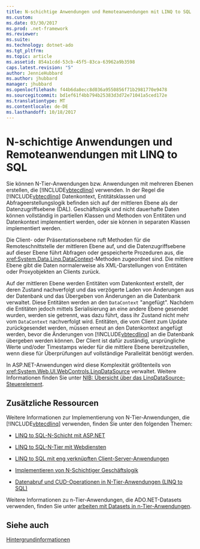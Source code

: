 ```yaml
---
title: N-schichtige Anwendungen und Remoteanwendungen mit LINQ to SQL
ms.custom: 
ms.date: 03/30/2017
ms.prod: .net-framework
ms.reviewer: 
ms.suite: 
ms.technology: dotnet-ado
ms.tgt_pltfrm: 
ms.topic: article
ms.assetid: 854a1cdd-53cb-45f5-83ca-63962a9b3598
caps.latest.revision: "5"
author: JennieHubbard
ms.author: jhubbard
manager: jhubbard
ms.openlocfilehash: f44b6da8ecc8d036a9550856f71b2981770e9478
ms.sourcegitcommit: bd1ef61f4bb794b25383d3d72e71041a5ced172e
ms.translationtype: MT
ms.contentlocale: de-DE
ms.lasthandoff: 10/18/2017
---
```

# <a name="n-tier-and-remote-applications-with-linq-to-sql"></a>N-schichtige Anwendungen und Remoteanwendungen mit LINQ to SQL
Sie können N-Tier-Anwendungen bzw. Anwendungen mit mehreren Ebenen erstellen, die [!INCLUDE[vbtecdlinq](../../../../../../includes/vbtecdlinq-md.md)] verwenden. In der Regel die [!INCLUDE[vbtecdlinq](../../../../../../includes/vbtecdlinq-md.md)] Datenkontext, Entitätsklassen und Abfrageerstellungslogik befinden sich auf der mittleren Ebene als der Datenzugriffsebene (DAL). Geschäftslogik und nicht dauerhafte Daten können vollständig in partiellen Klassen und Methoden von Entitäten und Datenkontext implementiert werden, oder sie können in separaten Klassen implementiert werden.  
  
 Die Client- oder Präsentationsebene ruft Methoden für die Remoteschnittstelle der mittleren Ebene auf, und die Datenzugriffsebene auf dieser Ebene führt Abfragen oder gespeicherte Prozeduren aus, die <xref:System.Data.Linq.DataContext>-Methoden zugeordnet sind. Die mittlere Ebene gibt die Daten normalerweise als XML-Darstellungen von Entitäten oder Proxyobjekten an Clients zurück.  
  
 Auf der mittleren Ebene werden Entitäten vom Datenkontext erstellt, der deren Zustand nachverfolgt und das verzögerte Laden von Änderungen aus der Datenbank und das Übergeben von Änderungen an die Datenbank verwaltet. Diese Entitäten werden an den `DataContext` "angefügt". Nachdem die Entitäten jedoch mittels Serialisierung an eine andere Ebene gesendet wurden, werden sie getrennt, was dazu führt, dass ihr Zustand nicht mehr vom `DataContext` nachverfolgt wird. Entitäten, die vom Client zum Update zurückgesendet werden, müssen erneut an den Datenkontext angefügt werden, bevor die Änderungen von [!INCLUDE[vbtecdlinq](../../../../../../includes/vbtecdlinq-md.md)] an die Datenbank übergeben werden können. Der Client ist dafür zuständig, ursprüngliche Werte und/oder Timestamps wieder für die mittlere Ebene bereitzustellen, wenn diese für Überprüfungen auf vollständige Parallelität benötigt werden.  
  
 In ASP.NET-Anwendungen wird diese Komplexität größtenteils von <xref:System.Web.UI.WebControls.LinqDataSource> verwaltet. Weitere Informationen finden Sie unter [NIB: Übersicht über das LinqDataSource-Steuerelement](http://msdn.microsoft.com/en-us/104cfc3f-7385-47d3-8a51-830dfa791136).  
  
## <a name="additional-resources"></a>Zusätzliche Ressourcen  
 Weitere Informationen zur Implementierung von N-Tier-Anwendungen, die [!INCLUDE[vbtecdlinq](../../../../../../includes/vbtecdlinq-md.md)] verwenden, finden Sie unter den folgenden Themen:  
  
-   [LINQ to SQL-N-Schicht mit ASP.NET](../../../../../../docs/framework/data/adonet/sql/linq/linq-to-sql-n-tier-with-aspnet.md)  
  
-   [LINQ to SQL-N-Tier mit Webdiensten](../../../../../../docs/framework/data/adonet/sql/linq/linq-to-sql-n-tier-with-web-services.md)  
  
-   [LINQ to SQL mit eng verknüpften Client-Server-Anwendungen](../../../../../../docs/framework/data/adonet/sql/linq/linq-to-sql-with-tightly-coupled-client-server-applications.md)  
  
-   [Implementieren von N-Schichtiger Geschäftslogik](../../../../../../docs/framework/data/adonet/sql/linq/implementing-business-logic-linq-to-sql.md)  
  
-   [Datenabruf und CUD-Operationen in N-Tier-Anwendungen (LINQ to SQL)](../../../../../../docs/framework/data/adonet/sql/linq/data-retrieval-and-cud-operations-in-n-tier-applications.md)  
  
 Weitere Informationen zu n-Tier-Anwendungen, die ADO.NET-Datasets verwenden, finden Sie unter [arbeiten mit Datasets in n-Tier-Anwendungen](http://msdn.microsoft.com/library/f6ae2ee0-ea5f-4a79-8f4b-e21c115afb20).  
  
## <a name="see-also"></a>Siehe auch  
 [Hintergrundinformationen](../../../../../../docs/framework/data/adonet/sql/linq/background-information.md)
